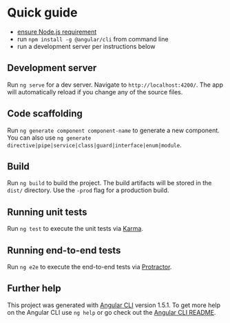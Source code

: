 # Quick guide
- [ensure Node.js requirement](https://github.com/angular/angular-cli/blob/master/README.md#prerequisites)
- run ```npm install -g @angular/cli``` from command line
- run a development server per instructions below

## Development server

Run `ng serve` for a dev server. Navigate to `http://localhost:4200/`. The app will automatically reload if you change any of the source files.

## Code scaffolding

Run `ng generate component component-name` to generate a new component. You can also use `ng generate directive|pipe|service|class|guard|interface|enum|module`.

## Build

Run `ng build` to build the project. The build artifacts will be stored in the `dist/` directory. Use the `-prod` flag for a production build.

## Running unit tests

Run `ng test` to execute the unit tests via [Karma](https://karma-runner.github.io).

## Running end-to-end tests

Run `ng e2e` to execute the end-to-end tests via [Protractor](http://www.protractortest.org/).

## Further help

This project was generated with [Angular CLI](https://github.com/angular/angular-cli) version 1.5.1.
To get more help on the Angular CLI use `ng help` or go check out the [Angular CLI README](https://github.com/angular/angular-cli/blob/master/README.md).
